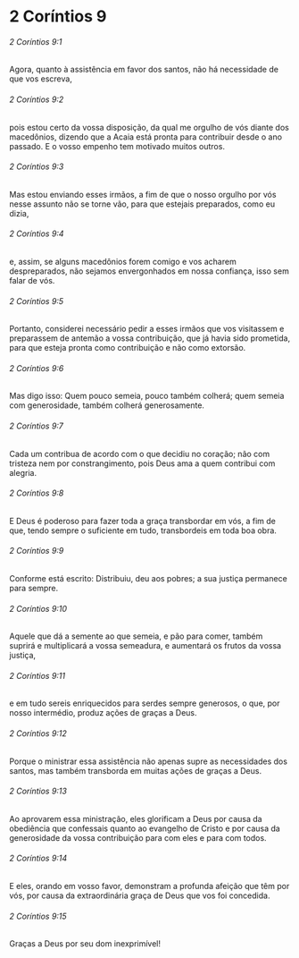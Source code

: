 # 2 Coríntios 9

###### 2 Coríntios 9:1

Agora, quanto à assistência em favor dos santos, não há necessidade de que vos escreva,

###### 2 Coríntios 9:2

pois estou certo da vossa disposição, da qual me orgulho de vós diante dos macedônios, dizendo que a Acaia está pronta para contribuir desde o ano passado. E o vosso empenho tem motivado muitos outros.

###### 2 Coríntios 9:3

Mas estou enviando esses irmãos, a fim de que o nosso orgulho por vós nesse assunto não se torne vão, para que estejais preparados, como eu dizia,

###### 2 Coríntios 9:4

e, assim, se alguns macedônios forem comigo e vos acharem despreparados, não sejamos envergonhados em nossa confiança, isso sem falar de vós.

###### 2 Coríntios 9:5

Portanto, considerei necessário pedir a esses irmãos que vos visitassem e preparassem de antemão a vossa contribuição, que já havia sido prometida, para que esteja pronta como contribuição e não como extorsão.

###### 2 Coríntios 9:6

Mas digo isso: Quem pouco semeia, pouco também colherá; quem semeia com generosidade, também colherá generosamente.

###### 2 Coríntios 9:7

Cada um contribua de acordo com o que decidiu no coração; não com tristeza nem por constrangimento, pois Deus ama a quem contribui com alegria.

###### 2 Coríntios 9:8

E Deus é poderoso para fazer toda a graça transbordar em vós, a fim de que, tendo sempre o suficiente em tudo, transbordeis em toda boa obra.

###### 2 Coríntios 9:9

Conforme está escrito: Distribuiu, deu aos pobres; a sua justiça permanece para sempre.

###### 2 Coríntios 9:10

Aquele que dá a semente ao que semeia, e pão para comer, também suprirá e multiplicará a vossa semeadura, e aumentará os frutos da vossa justiça,

###### 2 Coríntios 9:11

e em tudo sereis enriquecidos para serdes sempre generosos, o que, por nosso intermédio, produz ações de graças a Deus.

###### 2 Coríntios 9:12

Porque o ministrar essa assistência não apenas supre as necessidades dos santos, mas também transborda em muitas ações de graças a Deus.

###### 2 Coríntios 9:13

Ao aprovarem essa ministração, eles glorificam a Deus por causa da obediência que confessais quanto ao evangelho de Cristo e por causa da generosidade da vossa contribuição para com eles e para com todos.

###### 2 Coríntios 9:14

E eles, orando em vosso favor, demonstram a profunda afeição que têm por vós, por causa da extraordinária graça de Deus que vos foi concedida.

###### 2 Coríntios 9:15

Graças a Deus por seu dom inexprimível!

